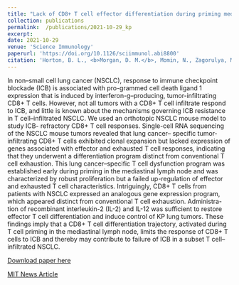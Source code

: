 ```yaml
---
title: "Lack of CD8+ T cell effector differentiation during priming mediates checkpoint blockade resistance in non–small cell lung cancer"
collection: publications
permalink:	/publications/2021-10-29_kp
excerpt: 
date: 2021-10-29
venue: 'Science Immunology'
paperurl: 'https://doi.org/10.1126/sciimmunol.abi8800'
citation: 'Horton, B. L., <b>Morgan, D. M.</b>, Momin, N., Zagorulya, M., Torres-Meija, E., Bhandakar, V., Wittrup, K. D., Love, J. C., Spranger, S. (2021). &quot;Lack of CD8+ T cell effector differentiation during priming mediates checkpoint blockade resistance in non–small cell lung cancer.&quot; <i>Science Immunology </i>.<b> 6 </b> abi8800 (2021).'
---
```

In non–small cell lung cancer (NSCLC), response to immune checkpoint blockade (ICB) is associated with pro-grammed cell death ligand 1 expression that is induced by interferon-g–producing, tumor-infiltrating CD8+ T cells. However, not all tumors with a CD8+ T cell infiltrate respond to ICB, and little is known about the mechanisms governing ICB resistance in T cell–infiltrated NSCLC. We used an orthotopic NSCLC mouse model to study ICB- refractory CD8+ T cell responses. Single-cell RNA sequencing of the NSCLC mouse tumors revealed that lung cancer– specific tumor-infiltrating CD8+ T cells exhibited clonal expansion but lacked expression of genes associated with effector and exhausted T cell responses, indicating that they underwent a differentiation program distinct from conventional T cell exhaustion. This lung cancer–specific T cell dysfunction program was established early during priming in the mediastinal lymph node and was characterized by robust proliferation but a failed up-regulation of effector and exhausted T cell characteristics. Intriguingly, CD8+ T cells from patients with NSCLC expressed an analogous gene expression program, which appeared distinct from conventional T cell exhaustion. Administra-tion of recombinant interleukin-2 (IL-2) and IL-12 was sufficient to restore effector T cell differentiation and induce control of KP lung tumors. These findings imply that a CD8+ T cell differentiation trajectory, activated during T cell priming in the mediastinal lymph node, limits the response of CD8+ T cells to ICB and thereby may contribute to failure of ICB in a subset T cell–infiltrated NSCLC.

[Download paper here](http://duncanmorgan.github.io/files/sciimmunol.abi8800.pdf)

[MIT News Article](https://biology.mit.edu/news/news-brief-differences-in-t-cells-determine-resistance-to-cancer-therapy/?fbclid=IwAR3YSQ-zGdSRUv8H294mSKc8HYKEBMmwj4e9zQQTx4SU86hYCdJwtddn4FM)
